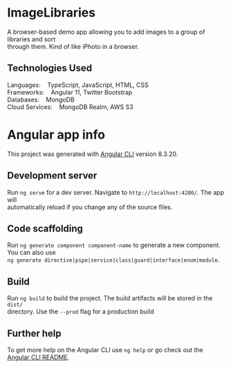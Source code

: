 # ImageLibraries

A browser-based demo app allowing you to add images to a group of libraries and sort  
through them. Kind of like iPhoto in a browser.

## Technologies Used

Languages: &nbsp;&nbsp; TypeScript, JavaScript, HTML, CSS  
Frameworks:  &nbsp;&nbsp; Angular 11, Twitter Bootstrap  
Databases: &nbsp;&nbsp;  MongoDB  
Cloud Services: &nbsp;&nbsp;  MongoDB Realm, AWS S3

# Angular app info

This project was generated with [Angular CLI](https://github.com/angular/angular-cli) 
version 8.3.20.

## Development server

Run `ng serve` for a dev server. Navigate to `http://localhost:4200/`. The app will  
automatically reload  if you change any of the source files.

## Code scaffolding

Run `ng generate component component-name` to generate a new component. You can also use  
`ng generate directive|pipe|service|class|guard|interface|enum|module`.

## Build

Run `ng build` to build the project. The build artifacts will be stored in the `dist/`   
directory. Use the `--prod` flag for a production build

## Further help

To get more help on the Angular CLI use `ng help` or go check out the [Angular CLI README](https://github.com/angular/angular-cli/blob/master/README.md).
